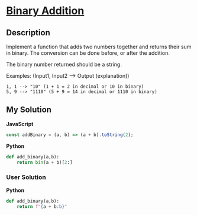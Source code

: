 # [Binary Addition](https://www.codewars.com/kata/551f37452ff852b7bd000139)

## Description

Implement a function that adds two numbers together and returns their sum in binary. The conversion can be done before, or after the addition.

The binary number returned should be a string.

Examples: (Input1, Input2 --> Output (explanation))

```
1, 1 --> "10" (1 + 1 = 2 in decimal or 10 in binary)
5, 9 --> "1110" (5 + 9 = 14 in decimal or 1110 in binary)
```

## My Solution

**JavaScript**

```js
const addBinary = (a, b) => (a + b).toString(2);
```

**Python**

```py
def add_binary(a,b):
    return bin(a + b)[2:]
```

### User Solution

**Python**

```py
def add_binary(a,b):
    return f"{a + b:b}"
```
